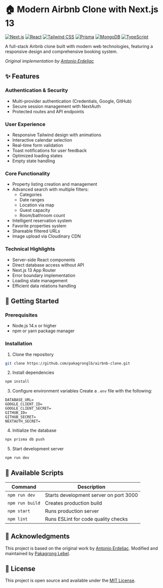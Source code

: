 # 🏠 Modern Airbnb Clone with Next.js 13 

[![Next.js](https://img.shields.io/badge/Next.js-13-black?style=flat&logo=next.js)](https://nextjs.org/)
[![React](https://img.shields.io/badge/React-18-blue?style=flat&logo=react)](https://reactjs.org/)
[![Tailwind CSS](https://img.shields.io/badge/Tailwind-3-38B2AC?style=flat&logo=tailwind-css)](https://tailwindcss.com/)
[![Prisma](https://img.shields.io/badge/Prisma-4-2D3748?style=flat&logo=prisma)](https://www.prisma.io/)
[![MongoDB](https://img.shields.io/badge/MongoDB-6-47A248?style=flat&logo=mongodb)](https://www.mongodb.com/)
[![TypeScript](https://img.shields.io/badge/TypeScript-4-007ACC?style=flat&logo=typescript)](https://www.typescriptlang.org/)

A full-stack Airbnb clone built with modern web technologies, featuring a responsive design and comprehensive booking system.

*Original implementation by [Antonio Erdeljac](https://github.com/AntonioErdeljac/next13-airbnb-clone)*

## ✨ Features

### Authentication & Security
- Multi-provider authentication (Credentials, Google, GitHub)
- Secure session management with NextAuth
- Protected routes and API endpoints

### User Experience
- Responsive Tailwind design with animations
- Interactive calendar selection
- Real-time form validation
- Toast notifications for user feedback
- Optimized loading states
- Empty state handling

### Core Functionality
- Property listing creation and management
- Advanced search with multiple filters:
  - Categories
  - Date ranges
  - Location via map
  - Guest capacity
  - Room/bathroom count
- Intelligent reservation system
- Favorite properties system
- Shareable filtered URLs
- Image upload via Cloudinary CDN

### Technical Highlights
- Server-side React components
- Direct database access without API
- Next.js 13 App Router
- Error boundary implementation
- Loading state management
- Efficient data relations handling

## 🚀 Getting Started

### Prerequisites
- Node.js 14.x or higher
- npm or yarn package manager

### Installation

1. Clone the repository
```bash
git clone https://github.com/pakagronglb/airbnb-clone.git
```

2. Install dependencies
```bash
npm install
```

3. Configure environment variables
Create a `.env` file with the following:
```env
DATABASE_URL=
GOOGLE_CLIENT_ID=
GOOGLE_CLIENT_SECRET=
GITHUB_ID=
GITHUB_SECRET=
NEXTAUTH_SECRET=
```

4. Initialize the database
```bash
npx prisma db push
```

5. Start development server
```bash
npm run dev
```

## 📝 Available Scripts

| Command         | Description                              |
|----------------|------------------------------------------|
| `npm run dev`  | Starts development server on port 3000   |
| `npm run build`| Creates production build                 |
| `npm start`    | Runs production server                   |
| `npm lint`     | Runs ESLint for code quality checks      |

## 🙏 Acknowledgments

This project is based on the original work by [Antonio Erdeljac](https://github.com/AntonioErdeljac/next13-airbnb-clone). Modified and maintained by [Pakagrong Lebel](https://github.com/pakagronglb).

## 📄 License

This project is open source and available under the [MIT License](LICENSE).
